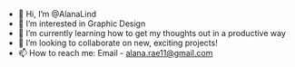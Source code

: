- 👋 Hi, I’m @AlanaLind
- 👀 I’m interested in Graphic Design
- 🌱 I’m currently learning how to get my thoughts out in a productive way
- 💞️ I’m looking to collaborate on new, exciting projects!
- 📫 How to reach me: Email - alana.rae11@gmail.com

<!---
AlanaLind/AlanaLind is a ✨ special ✨ repository because its `README.md` (this file) appears on your GitHub profile.
You can click the Preview link to take a look at your changes.
--->
